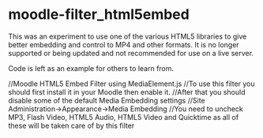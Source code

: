 moodle-filter_html5embed
========================
This was an experiment to use one of the various HTML5 libraries to give better embedding and control to MP4 and other formats. It is no longer supported or being updated and not recommended for use on a live server.

Code is left as an example for others to learn from.

//Moodle HTML5 Embed Filter using MediaElement.js 
//To use this filter you should first install it in your Moodle then enable it. 
//After that you should disable some of the default Media Embedding settings 
//Site Administration->Appearance->Media Embedding 
//You need to uncheck MP3, Flash Video, HTML5 Audio, HTML5 Video and Quicktime as all of these will be taken care of by this filter 

